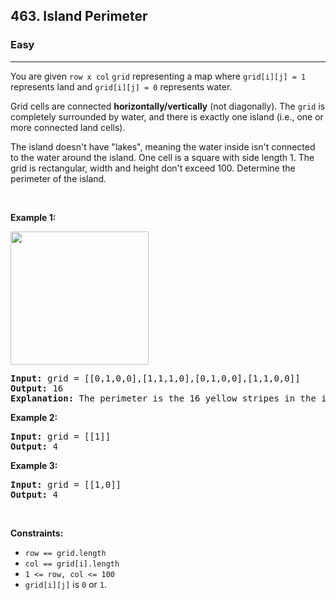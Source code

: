 <h2>463. Island Perimeter</h2><h3>Easy</h3><hr><div style="user-select: auto;"><p style="user-select: auto;">You are given <code style="user-select: auto;">row x col</code> <code style="user-select: auto;">grid</code> representing a map where <code style="user-select: auto;">grid[i][j] = 1</code> represents&nbsp;land and <code style="user-select: auto;">grid[i][j] = 0</code> represents water.</p>

<p style="user-select: auto;">Grid cells are connected <strong style="user-select: auto;">horizontally/vertically</strong> (not diagonally). The <code style="user-select: auto;">grid</code> is completely surrounded by water, and there is exactly one island (i.e., one or more connected land cells).</p>

<p style="user-select: auto;">The island doesn't have "lakes", meaning the water inside isn't connected to the water around the island. One cell is a square with side length 1. The grid is rectangular, width and height don't exceed 100. Determine the perimeter of the island.</p>

<p style="user-select: auto;">&nbsp;</p>
<p style="user-select: auto;"><strong style="user-select: auto;">Example 1:</strong></p>
<img src="https://assets.leetcode.com/uploads/2018/10/12/island.png" style="width: 221px; height: 213px; user-select: auto;">
<pre style="user-select: auto;"><strong style="user-select: auto;">Input:</strong> grid = [[0,1,0,0],[1,1,1,0],[0,1,0,0],[1,1,0,0]]
<strong style="user-select: auto;">Output:</strong> 16
<strong style="user-select: auto;">Explanation:</strong> The perimeter is the 16 yellow stripes in the image above.
</pre>

<p style="user-select: auto;"><strong style="user-select: auto;">Example 2:</strong></p>

<pre style="user-select: auto;"><strong style="user-select: auto;">Input:</strong> grid = [[1]]
<strong style="user-select: auto;">Output:</strong> 4
</pre>

<p style="user-select: auto;"><strong style="user-select: auto;">Example 3:</strong></p>

<pre style="user-select: auto;"><strong style="user-select: auto;">Input:</strong> grid = [[1,0]]
<strong style="user-select: auto;">Output:</strong> 4
</pre>

<p style="user-select: auto;">&nbsp;</p>
<p style="user-select: auto;"><strong style="user-select: auto;">Constraints:</strong></p>

<ul style="user-select: auto;">
	<li style="user-select: auto;"><code style="user-select: auto;">row == grid.length</code></li>
	<li style="user-select: auto;"><code style="user-select: auto;">col == grid[i].length</code></li>
	<li style="user-select: auto;"><code style="user-select: auto;">1 &lt;= row, col &lt;= 100</code></li>
	<li style="user-select: auto;"><code style="user-select: auto;">grid[i][j]</code> is <code style="user-select: auto;">0</code> or <code style="user-select: auto;">1</code>.</li>
</ul>
</div>
